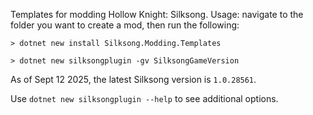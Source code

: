 ﻿Templates for modding Hollow Knight: Silksong. Usage: navigate to the folder you want to create a mod,
then run the following:

```
> dotnet new install Silksong.Modding.Templates

> dotnet new silksongplugin -gv SilksongGameVersion
```

As of Sept 12 2025, the latest Silksong version is `1.0.28561`.

Use `dotnet new silksongplugin --help` to see additional options.